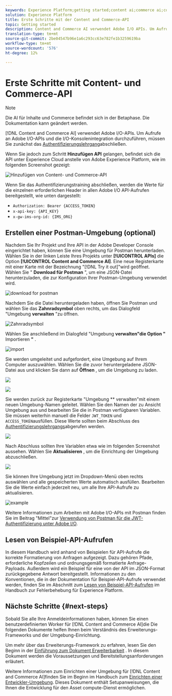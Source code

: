 ```yaml
---
keywords: Experience Platform;getting started;content ai;commerce ai;content and commerce ai
solution: Experience Platform
title: Erste Schritte mit der Content and Commerce-API
topic: Getting started
description: Content and Commerce AI verwendet Adobe I/O APIs. Um Aufrufe an Adobe I/O-APIs und die I/O-Konsolenintegration durchzuführen, müssen Sie zunächst das Authentifizierungslehrgang abschließen.
translation-type: tm+mt
source-git-commit: 2be04547b96e1a6c293cc63e782fe1b3259619ba
workflow-type: tm+mt
source-wordcount: '576'
ht-degree: 12%

---
```



# Erste Schritte mit Content- und Commerce-API

>[!NOTE]
>
>Die AI für Inhalte und Commerce befindet sich in der Betaphase. Die Dokumentation kann geändert werden.

[!DNL Content and Commerce AI] verwendet Adobe I/O-APIs. Um Aufrufe an Adobe I/O-APIs und die I/O-Konsolenintegration durchzuführen, müssen Sie zunächst das [Authentifizierungslehrgang](../../tutorials/authentication.md)abschließen.

Wenn Sie jedoch zum Schritt **Hinzufügen API** gelangen, befindet sich die API unter Experience Cloud anstelle von Adobe Experience Platform, wie im folgenden Screenshot gezeigt:

![Hinzufügen von Content- und Commerce-API](./images/add-api.png)

Wenn Sie das Authentifizierungstraining abschließen, werden die Werte für die einzelnen erforderlichen Header in allen Adobe I/O API-Aufrufen bereitgestellt, wie unten dargestellt:

- `Authorization: Bearer {ACCESS_TOKEN}`
- `x-api-key: {API_KEY}`
- `x-gw-ims-org-id: {IMS_ORG}`

## Erstellen einer Postman-Umgebung (optional)

Nachdem Sie Ihr Projekt und Ihre API in der Adobe Developer Console eingerichtet haben, können Sie eine Umgebung für Postman herunterladen. Wählen Sie in der linken Leiste Ihres Projekts unter **[!UICONTROL APIs]** die Option **[!UICONTROL Content and Commerce AI]**. Eine neue Registerkarte mit einer Karte mit der Bezeichnung &quot;[!DNL Try it out]&quot;wird geöffnet. Wählen Sie &quot; **Download für Postman** &quot;, um eine JSON-Datei herunterzuladen, die zur Konfiguration Ihrer Postman-Umgebung verwendet wird.

![download for postman](./images/add-to-postman.png)

Nachdem Sie die Datei heruntergeladen haben, öffnen Sie Postman und wählen Sie das **Zahnradsymbol** oben rechts, um das Dialogfeld &quot;Umgebung **verwalten** &quot;zu öffnen.

![Zahnradsymbol](./images/select-gear-icon.png)

Wählen Sie anschließend im Dialogfeld &quot;Umgebung **verwalten&quot;die Option &quot;** Importieren **&quot;** .

![import](./images/import.png)

Sie werden umgeleitet und aufgefordert, eine Umgebung auf Ihrem Computer auszuwählen. Wählen Sie die zuvor heruntergeladene JSON-Datei aus und klicken Sie dann auf **Öffnen** , um die Umgebung zu laden.

![](./images/choose-your-file.png)

![](./images/click-open.png)

Sie werden zurück zur Registerkarte &quot;Umgebung ** verwalten&quot;mit einem neuen Umgebung-Namen geleitet. Wählen Sie den Namen der zu Ansicht Umgebung aus und bearbeiten Sie die in Postman verfügbaren Variablen. Sie müssen weiterhin manuell die Felder `JWT_TOKEN` und `ACCESS_TOKEN`ausfüllen. Diese Werte sollten beim Abschluss des [Authentifizierungslehrgangs](../../tutorials/authentication.md)abgerufen werden.

![](./images/re-direct.png)

Nach Abschluss sollten Ihre Variablen etwa wie im folgenden Screenshot aussehen. Wählen Sie **Aktualisieren** , um die Einrichtung der Umgebung abzuschließen.

![](./images/final-environment.png)

Sie können Ihre Umgebung jetzt im Dropdown-Menü oben rechts auswählen und alle gespeicherten Werte automatisch ausfüllen. Bearbeiten Sie die Werte einfach jederzeit neu, um alle Ihre API-Aufrufe zu aktualisieren.

![example](./images/select-environment.png)

Weitere Informationen zum Arbeiten mit Adobe I/O-APIs mit Postman finden Sie im Beitrag &quot;Mittel&quot;zur [Verwendung von Postman für die JWT-Authentifizierung unter Adobe I/O](https://medium.com/adobetech/using-postman-for-jwt-authentication-on-adobe-i-o-7573428ffe7f).

## Lesen von Beispiel-API-Aufrufen

In diesem Handbuch wird anhand von Beispielen für API-Aufrufe die korrekte Formatierung von Anfragen aufgezeigt. Dazu gehören Pfade, erforderliche Kopfzeilen und ordnungsgemäß formatierte Anfrage-Payloads. Außerdem wird ein Beispiel für eine von der API im JSON-Format zurückgegebene Antwort bereitgestellt. Informationen zu den Konventionen, die in der Dokumentation für Beispiel-API-Aufrufe verwendet werden, finden Sie im Abschnitt zum [Lesen von Beispiel-API-Aufrufen](../../landing/troubleshooting.md) im Handbuch zur Fehlerbehebung für Experience Platform.

## Nächste Schritte {#next-steps}

Sobald Sie alle Ihre Anmeldeinformationen haben, können Sie einen benutzerdefinierten Worker für [!DNL Content and Commerce AI]die Die folgenden Dokumente helfen Ihnen beim Verständnis des Erweiterungs-Frameworks und der Umgebung-Einrichtung.

Um mehr über das Erweiterungs-Framework zu erfahren, lesen Sie den Beginn in der [Einführung zum Dokument Erweiterbarkeit](https://docs.adobe.com/content/help/en/asset-compute/using/extend/understand-extensibility.html) . In diesem Dokument werden die Voraussetzungen und Bereitstellungsanforderungen erläutert.

Weitere Informationen zum Einrichten einer Umgebung für [!DNL Content and Commerce AI]finden Sie im Beginn im Handbuch zum [Einrichten einer Entwickler-Umgebung](https://docs.adobe.com/content/help/en/asset-compute/using/extend/setup-environment.html). Dieses Dokument enthält Setupanweisungen, die Ihnen die Entwicklung für den Asset compute-Dienst ermöglichen.